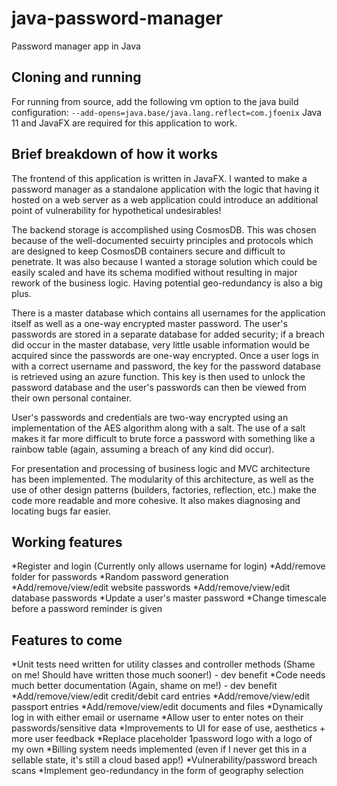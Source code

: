 # java-password-manager
Password manager app in Java

## Cloning and running

For running from source, add the following vm option to the java build configuration: `--add-opens=java.base/java.lang.reflect=com.jfoenix` 
Java 11 and JavaFX are required for this application to work.

## Brief breakdown of how it works

The frontend of this application is written in JavaFX. I wanted to make a password manager as a standalone application with the logic that having it hosted on a web server as a web application could introduce an additional point of vulnerability for hypothetical undesirables!

The backend storage is accomplished using CosmosDB. This was chosen because of the well-documented secuirty principles and protocols which are designed to keep CosmosDB containers secure and difficult to penetrate. It was also because I wanted a storage solution which could be easily scaled and have its schema modified without resulting in major rework of the business logic. Having potential geo-redundancy is also a big plus.

There is a master database which contains all usernames for the application itself as well as a one-way encrypted master password. The user's passwords are stored in a separate database for added security; if a breach did occur in the master database, very little usable information would be acquired since the passwords are one-way encrypted. Once a user logs in with a correct username and password, the key for the password database is retrieved using an azure function. This key is then used to unlock the password database and the user's passwords can then be viewed from their own personal container.

User's passwords and credentials are two-way encrypted using an implementation of the AES algorithm along with a salt. The use of a salt makes it far more difficult to brute force a password with something like a rainbow table (again, assuming a breach of any kind did occur).

For presentation and processing of business logic and MVC architecture has been implemented. The modularity of this architecture, as well as the use of other design patterns (builders, factories, reflection, etc.) make the code more readable and more cohesive. It also makes diagnosing and locating bugs far easier.

## Working features

*Register and login (Currently only allows username for login)
*Add/remove folder for passwords
*Random password generation
*Add/remove/view/edit website passwords
*Add/remove/view/edit database passwords
*Update a user's master password
*Change timescale before a password reminder is given

## Features to come

*Unit tests need written for utility classes and controller methods (Shame on me! Should have written those much sooner!) - dev benefit
*Code needs much better documentation (Again, shame on me!) - dev benefit
*Add/remove/view/edit credit/debit card entries
*Add/remove/view/edit passport entries
*Add/remove/view/edit documents and files
*Dynamically log in with either email or username
*Allow user to enter notes on their passwords/sensitive data
*Improvements to UI for ease of use, aesthetics + more user feedback
*Replace placeholder 1password logo with a logo of my own
*Billing system needs implemented (even if I never get this in a sellable state, it's still a cloud based app!)
*Vulnerability/password breach scans
*Implement geo-redundancy in the form of geography selection
